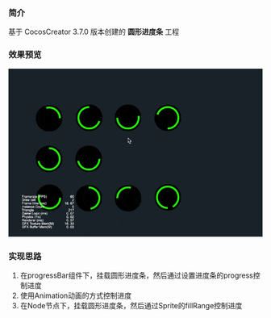 ### 简介
基于 CocosCreator 3.7.0 版本创建的 **圆形进度条** 工程

### 效果预览
![image](../../../gif/202203/2022030563.gif)

### 实现思路
1. 在progressBar组件下，挂载圆形进度条，然后通过设置进度条的progress控制进度
2. 使用Animation动画的方式控制进度
3. 在Node节点下，挂载圆形进度条，然后通过Sprite的fillRange控制进度